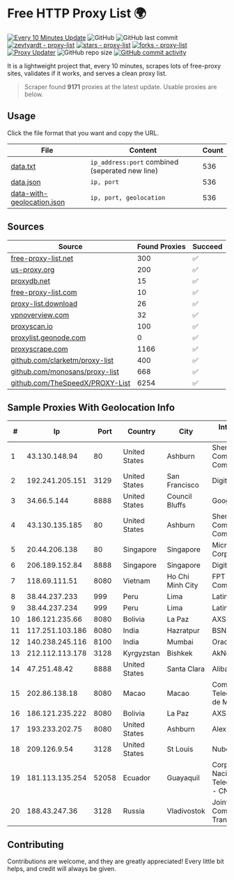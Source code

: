 
# Free HTTP Proxy List 🌍

[![Every 10 Minutes Update](https://github.com/mertguvencli/http-proxy-list/actions/workflows/main.yml/badge.svg?branch=main)](https://github.com/mertguvencli/http-proxy-list/actions/workflows/main.yml)
![GitHub](https://img.shields.io/github/license/mertguvencli/http-proxy-list)
![GitHub last commit](https://img.shields.io/github/last-commit/mertguvencli/http-proxy-list)
[![zevtyardt - proxy-list](https://img.shields.io/static/v1?label=zevtyardt&message=proxy-list&color=blue&logo=github)](https://github.com/zevtyardt/proxy-list "Go to GitHub repo")
[![stars - proxy-list](https://img.shields.io/github/stars/zevtyardt/proxy-list?style=social)](https://github.com/zevtyardt/proxy-list)
[![forks - proxy-list](https://img.shields.io/github/forks/zevtyardt/proxy-list?style=social)](https://github.com/zevtyardt/proxy-list)
[![Proxy Updater](https://github.com/zevtyardt/proxy-list/workflows/Proxy%20Updater/badge.svg)](https://github.com/zevtyardt/proxy-list/actions?query=workflow:"Proxy+Updater")
![GitHub repo size](https://img.shields.io/github/repo-size/zevtyardt/proxy-list)
[![GitHub commit activity](https://img.shields.io/github/commit-activity/m/zevtyardt/proxy-list?logo=commits)](https://github.com/zevtyardt/proxy-list/commits/main)

It is a lightweight project that, every 10 minutes, scrapes lots of free-proxy sites, validates if it works, and serves a clean proxy list.

> Scraper found **9171** proxies at the latest update. Usable proxies are below.

## Usage

Click the file format that you want and copy the URL.

|File|Content|Count|
|----|-------|-----|
|[data.txt](https://raw.githubusercontent.com/mertguvencli/http-proxy-list/main/proxy-list/data.txt)|`ip_address:port` combined (seperated new line)|536|
|[data.json](https://raw.githubusercontent.com/mertguvencli/http-proxy-list/main/proxy-list/data.json)|`ip, port`|536|
|[data-with-geolocation.json](https://raw.githubusercontent.com/mertguvencli/http-proxy-list/main/proxy-list/data-with-geolocation.json)|`ip, port, geolocation`|536|

## Sources

|Source|Found Proxies|Succeed|
|------|-------------|-------|
|[free-proxy-list.net](https://free-proxy-list.net)|300|✅|
|[us-proxy.org](https://www.us-proxy.org)|200|✅|
|[proxydb.net](http://proxydb.net)|15|✅|
|[free-proxy-list.com](https://free-proxy-list.com/?page=&port=&type%5B%5D=http&type%5B%5D=https&up_time=0&search=Search)|10|✅|
|[proxy-list.download](https://www.proxy-list.download/HTTP)|26|✅|
|[vpnoverview.com](https://vpnoverview.com/privacy/anonymous-browsing/free-proxy-servers)|32|✅|
|[proxyscan.io](https://www.proxyscan.io)|100|✅|
|[proxylist.geonode.com](https://proxylist.geonode.com/api/proxy-list?limit=300&page=1&sort_by=lastChecked&sort_type=desc&protocols=http,https)|0|✅|
|[proxyscrape.com](https://api.proxyscrape.com/v2/?request=displayproxies&protocol=http&timeout=10000&country=all&ssl=all&anonymity=all)|1166|✅|
|[github.com/clarketm/proxy-list](https://raw.githubusercontent.com/clarketm/proxy-list/master/proxy-list-raw.txt)|400|✅|
|[github.com/monosans/proxy-list](https://raw.githubusercontent.com/monosans/proxy-list/main/proxies/http.txt)|668|✅|
|[github.com/TheSpeedX/PROXY-List](https://raw.githubusercontent.com/TheSpeedX/PROXY-List/master/http.txt)|6254|✅|


## Sample Proxies With Geolocation Info

|#|Ip|Port|Country|City|Internet Service Provider|
|-|--|----|-------|----|-------------------------|
|1|43.130.148.94|80|United States|Ashburn|Shenzhen Tencent Computer Systems Company Limited|
|2|192.241.205.151|3129|United States|San Francisco|DigitalOcean, LLC|
|3|34.66.5.144|8888|United States|Council Bluffs|Google LLC|
|4|43.130.135.185|80|United States|Ashburn|Shenzhen Tencent Computer Systems Company Limited|
|5|20.44.206.138|80|Singapore|Singapore|Microsoft Corporation|
|6|206.189.152.84|8888|Singapore|Singapore|DigitalOcean, LLC|
|7|118.69.111.51|8080|Vietnam|Ho Chi Minh City|FPT Telecom Company|
|8|38.44.237.233|999|Peru|Lima|Latin Cable|
|9|38.44.237.234|999|Peru|Lima|Latin Cable|
|10|186.121.235.66|8080|Bolivia|La Paz|AXS Bolivia S. A.|
|11|117.251.103.186|8080|India|Hazratpur|BSNL Internet|
|12|140.238.245.116|8100|India|Mumbai|Oracle Corporation|
|13|212.112.113.178|3128|Kyrgyzstan|Bishkek|AkNet|
|14|47.251.48.42|8888|United States|Santa Clara|Alibaba.com LLC|
|15|202.86.138.18|8080|Macao|Macao|Companhia de Telecomunicacoes de Macau|
|16|186.121.235.222|8080|Bolivia|La Paz|AXS Bolivia S. A.|
|17|193.233.202.75|8080|United States|Ashburn|Alexhost SRL|
|18|209.126.9.54|3128|United States|St Louis|Nubes, LLC|
|19|181.113.135.254|52058|Ecuador|Guayaquil|Corporacion Nacional De Telecomunicaciones - CNT EP|
|20|188.43.247.36|3128|Russia|Vladivostok|Joint Stock Company TransTeleCom|



## Contributing

Contributions are welcome, and they are greatly appreciated! Every
little bit helps, and credit will always be given.

